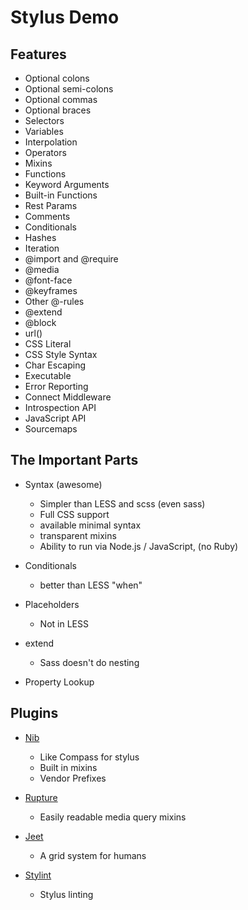 # Stylus Demo

## Features

* Optional colons
* Optional semi-colons
* Optional commas
* Optional braces
* Selectors
* Variables
* Interpolation
* Operators
* Mixins
* Functions
* Keyword Arguments
* Built-in Functions
* Rest Params
* Comments
* Conditionals
* Hashes
* Iteration
* @import and @require
* @media
* @font-face
* @keyframes
* Other @-rules
* @extend
* @block
* url()
* CSS Literal
* CSS Style Syntax
* Char Escaping
* Executable
* Error Reporting
* Connect Middleware
* Introspection API
* JavaScript API
* Sourcemaps

## The Important Parts

* Syntax (awesome)
  - Simpler than LESS and scss (even sass)
  - Full CSS support
  - available minimal syntax
  - transparent mixins
  - Ability to run via Node.js / JavaScript, (no Ruby)

* Conditionals
  - better than LESS "when"

* Placeholders
  - Not in LESS

* extend
  - Sass doesn't do nesting

* Property Lookup


## Plugins

* [Nib](http://tj.github.io/nib/)
  - Like Compass for stylus
  - Built in mixins
  - Vendor Prefixes

* [Rupture](http://jenius.github.io/rupture/)
  - Easily readable media query mixins

* [Jeet](http://jeet.gs/)
  - A grid system for humans

* [Stylint](https://github.com/rossPatton/stylint)
  - Stylus linting

